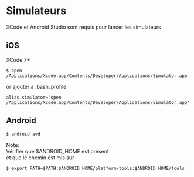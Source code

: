 # Simulateurs

XCode et Android Studio sont requis pour lancer les simulateurs

## iOS
XCode 7+
``` 
$ open /Applications/Xcode.app/Contents/Developer/Applications/Simulator.app
```
or ajouter à .bash_profile
```
alias simulator='open /Applications/Xcode.app/Contents/Developer/Applications/Simulator.app'
```

## Android
``` 
$ android avd
```


Note:   
Vérifier que $ANDROID_HOME est présent  
et que le chemin est mis sur   
``` 
$ export PATH=$PATH:$ANDROID_HOME/platform-tools:$ANDROID_HOME/tools
```


